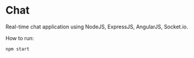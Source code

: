 Chat
===========

Real-time chat application using NodeJS, ExpressJS, AngularJS, Socket.io.


How to run:
~~~~
npm start
~~~~